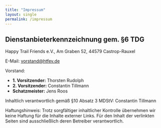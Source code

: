 ```yaml
---
title: "Impressum"
layout: single
permalink: /impressum
---
```


## Dienstanbieterkennzeichnung gem. §6 TDG

Happy Trail Friends e.V., Am Graben 52, 44579 Castrop-Rauxel

E-Mail: [vorstand@htfev.de](mailto:vorstand@htfev.de)

Vorstand:
* **1. Vorsitzender:** Thorsten Rudolph
* **2. Vorsitzender:** Constantin Tillmann
* **Schatzmeister:** Jens Roos

Inhaltlich verantwortlich
gemäß §10 Absatz 3 MDStV: Constantin Tillmann

Haftungshinweis:
Trotz sorgfältiger inhaltlicher Kontrolle übernehmen wir keine Haftung für die Inhalte externer Links. Für den Inhalt der verlinkten Seiten sind ausschließlich deren Betreiber verantwortlich.